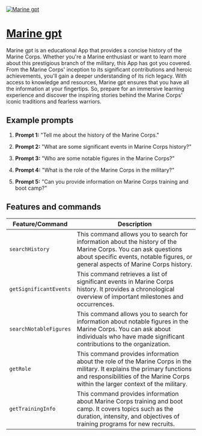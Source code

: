 [![Marine gpt](null)](https://chat.openai.com/g/g-HkDFkYnUJ-marine-gpt)

# [Marine gpt](https://chat.openai.com/g/g-HkDFkYnUJ-marine-gpt)

Marine gpt is an educational App that provides a concise history of the Marine Corps. Whether you're a Marine enthusiast or want to learn more about this prestigious branch of the military, this App has got you covered. From the Marine Corps' inception to its significant contributions and heroic achievements, you'll gain a deeper understanding of its rich legacy. With access to knowledge and resources, Marine gpt ensures that you have all the information at your fingertips. So, prepare for an immersive learning experience and discover the inspiring stories behind the Marine Corps' iconic traditions and fearless warriors.

## Example prompts

1. **Prompt 1:** "Tell me about the history of the Marine Corps."

2. **Prompt 2:** "What are some significant events in Marine Corps history?"

3. **Prompt 3:** "Who are some notable figures in the Marine Corps?"

4. **Prompt 4:** "What is the role of the Marine Corps in the military?"

5. **Prompt 5:** "Can you provide information on Marine Corps training and boot camp?"

## Features and commands

| Feature/Command | Description |
| --- | --- |
| `searchHistory` | This command allows you to search for information about the history of the Marine Corps. You can ask questions about specific events, notable figures, or general aspects of Marine Corps history. |
| `getSignificantEvents` | This command retrieves a list of significant events in Marine Corps history. It provides a chronological overview of important milestones and occurrences. |
| `searchNotableFigures` | This command allows you to search for information about notable figures in the Marine Corps. You can ask about individuals who have made significant contributions to the organization. |
| `getRole` | This command provides information about the role of the Marine Corps in the military. It explains the primary functions and responsibilities of the Marine Corps within the larger context of the military. |
| `getTrainingInfo` | This command provides information about Marine Corps training and boot camp. It covers topics such as the duration, intensity, and objectives of training programs for new recruits. |